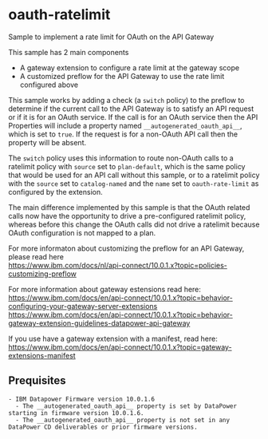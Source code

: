 # oauth-ratelimit
Sample to implement a rate limit for OAuth on the API Gateway

This sample has 2 main components
 - A gateway extension to configure a rate limit at the gateway scope
 - A customized preflow for the API Gateway to use the rate limit configured above

This sample works by adding a check (a `switch` policy) to the preflow to determine if the current call to the API Gateway is to satisfy an API request or if it is for an OAuth service. If the call is for an OAuth service then the API Properties will include a property named `__autogenerated_oauth_api__`, which is set to `true`. If the request is for a non-OAuth API call then the property will be absent. 

The `switch` policy uses this information to route non-OAuth calls to a ratelimit policy with `source` set to `plan-default`, which is the same policy that would be used for an API call without this sample, or to a ratelimit policy with the `source` set to `catalog-named` and the `name` set to `oauth-rate-limit` as configured by the extension. 

The main difference implemented by this sample is that the OAuth related calls now have the opportunity to drive a pre-configured ratelimit policy, whereas before this change the OAuth calls did not drive a ratelimit because OAuth configuration is not mapped to a plan. 

For more informaton about customizing the preflow for an API Gateway, please read here<br/>
https://www.ibm.com/docs/nl/api-connect/10.0.1.x?topic=policies-customizing-preflow

For more information about gateway estensions read here:<br/>
https://www.ibm.com/docs/en/api-connect/10.0.1.x?topic=behavior-configuring-your-gateway-server-extensions <br/>
https://www.ibm.com/docs/en/api-connect/10.0.1.x?topic=behavior-gateway-extension-guidelines-datapower-api-gateway

If you use have a gateway extension with a manifest, read here:<br/>
https://www.ibm.com/docs/en/api-connect/10.0.1.x?topic=gateway-extensions-manifest


## Prequisites

    - IBM Datapower Firmware version 10.0.1.6
      - The __autogenerated_oauth_api__ property is set by DataPower starting in firmware version 10.0.1.6.
      - The __autogenerated_oauth_api__ property is not set in any DataPower CD deliverables or prior firmware versions.   

```